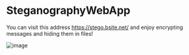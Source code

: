 # SteganographyWebApp
You can visit this address https://stego.bsite.net/ and enjoy encrypting messages and hiding them in files!

![image](https://user-images.githubusercontent.com/1451164/219797676-4e3b2671-ed3b-4a31-bb13-1d7ab3165ef7.png)
